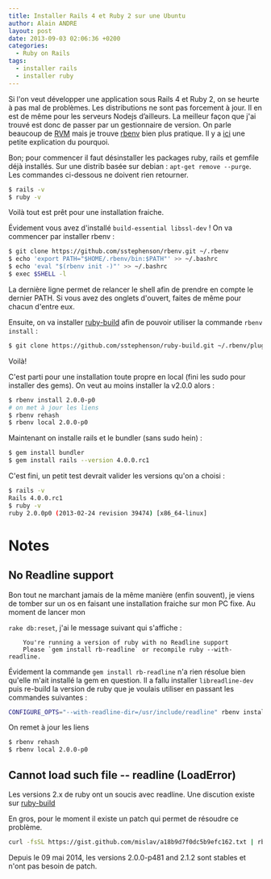 ```yaml
---
title: Installer Rails 4 et Ruby 2 sur une Ubuntu
author: Alain ANDRE
layout: post
date: 2013-09-03 02:06:36 +0200
categories:
  - Ruby on Rails
tags:
  - installer rails
  - installer ruby
---
```

Si l'on veut développer une application sous Rails 4 et Ruby 2, on se heurte à pas mal de problèmes. Les distributions ne sont pas forcement à jour. Il en est de même pour les serveurs Nodejs d’ailleurs. La meilleur façon que j'ai trouvé est donc de passer par un gestionnaire de version. On parle beaucoup de [RVM][1] mais je trouve [rbenv][2] bien plus pratique. Il y a [ici][3] une petite explication du pourquoi.

Bon; pour commencer il faut désinstaller les packages ruby, rails et gemfile déjà installés. Sur une distrib basée sur debian : `apt-get remove --purge`. Les commandes ci-dessous ne doivent rien retourner.
```bash
$ rails -v
$ ruby -v
```

Voilà tout est prêt pour une installation fraiche.

Évidement vous avez d'installé `build-essential libssl-dev` ! On va commencer par installer rbenv :
```bash
$ git clone https://github.com/sstephenson/rbenv.git ~/.rbenv
$ echo 'export PATH="$HOME/.rbenv/bin:$PATH"' >> ~/.bashrc
$ echo 'eval "$(rbenv init -)"' >> ~/.bashrc
$ exec $SHELL -l
```

La dernière ligne permet de relancer le shell afin de prendre en compte le dernier PATH. Si vous avez des onglets d'ouvert, faites de même pour chacun d'entre eux.

Ensuite, on va installer [ruby-build][4] afin de pouvoir utiliser la commande `rbenv install` :
```bash
$ git clone https://github.com/sstephenson/ruby-build.git ~/.rbenv/plugins/ruby-build
```

Voilà!

C'est parti pour une installation toute propre en local (fini les sudo pour installer des gems). On veut au moins installer la v2.0.0 alors :
```bash
$ rbenv install 2.0.0-p0
# on met à jour les liens
$ rbenv rehash
$ rbenv local 2.0.0-p0
```

Maintenant on installe rails et le bundler (sans sudo hein) :
```bash
$ gem install bundler
$ gem install rails --version 4.0.0.rc1
```

C'est fini, un petit test devrait valider les versions qu'on a choisi :
```bash
$ rails -v
Rails 4.0.0.rc1
$ ruby -v
ruby 2.0.0p0 (2013-02-24 revision 39474) [x86_64-linux]
```

# Notes
## No Readline support
Bon tout ne marchant jamais de la même manière (enfin souvent), je viens de tomber sur un os en faisant une installation fraiche sur mon PC fixe. Au moment de lancer mon

`rake db:reset`, j'ai le message suivant qui s'affiche :
```
    You're running a version of ruby with no Readline support
    Please `gem install rb-readline` or recompile ruby --with-readline.
```

Évidement la commande `gem install rb-readline` n'a rien résolue bien qu'elle m'ait installé la gem en question. Il a fallu installer `libreadline-dev` puis re-build la version de ruby que je voulais utiliser en passant les commandes suivantes :
```bash
CONFIGURE_OPTS="--with-readline-dir=/usr/include/readline" rbenv install 2.0.0-p0
```

On remet à jour les liens
```bash
$ rbenv rehash
$ rbenv local 2.0.0-p0
```
## Cannot load such file -- readline (LoadError)
Les versions 2.x de ruby ont un soucis avec readline. Une discution existe sur [ruby-build](https://github.com/sstephenson/ruby-build/issues/526)

En gros, pour le moment il existe un patch qui permet de résoudre ce problème. 
```bash 
curl -fsSL https://gist.github.com/mislav/a18b9d7f0dc5b9efc162.txt | rbenv install --patch 2.1.1
```

Depuis le 09 mai 2014, les versions 2.0.0-p481 and 2.1.2 sont stables et n'ont pas besoin de patch.


 [1]: https://rvm.io/
 [2]: https://github.com/sstephenson/rbenv
 [3]: https://github.com/sstephenson/rbenv/wiki/Why-rbenv%3F
 [4]: https://github.com/sstephenson/ruby-build
